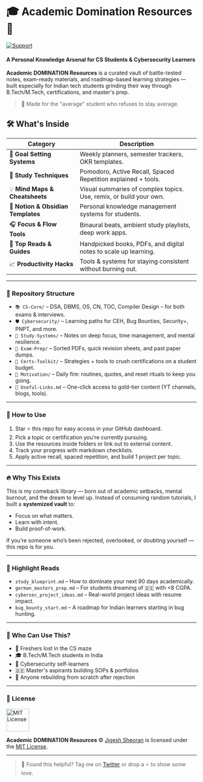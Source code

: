 <h1>🎓 Academic Domination Resources 🧠 </h1>

[![Support](https://img.shields.io/badge/Support-Buy%20Me%20a%20Chai-orange.svg)](https://www.buymeacoffee.com/jigshex)

#### A Personal Knowledge Arsenal for CS Students & Cybersecurity Learners

**Academic DOMINATION Resources** is a curated vault of battle-tested notes, exam-ready materials, and roadmap-based learning strategies — built especially for Indian tech students grinding their way through B.Tech/M.Tech, certifications, and master's prep.

> 📘 Made for the "average" student who refuses to stay average.


## 🛠 What's Inside

| Category | Description |
|---------|-------------|
| 🎯 **Goal Setting Systems** | Weekly planners, semester trackers, OKR templates. |
| 🧩 **Study Techniques** | Pomodoro, Active Recall, Spaced Repetition explained + tools. |
| 💡 **Mind Maps & Cheatsheets** | Visual summaries of complex topics. Use, remix, or build your own. |
| 📑 **Notion & Obsidian Templates** | Personal knowledge management systems for students. |
| 🎧 **Focus & Flow Tools** | Binaural beats, ambient study playlists, deep work apps. |
| 📘 **Top Reads & Guides** | Handpicked books, PDFs, and digital notes to scale up learning. |
| 📈 **Productivity Hacks** | Tools & systems for staying consistent without burning out. |

---

### 📁 Repository Structure

- `📚 CS-Core/` – DSA, DBMS, OS, CN, TOC, Compiler Design – for both exams & interviews.
- `🛡️ Cybersecurity/` – Learning paths for CEH, Bug Bounties, Security+, PNPT, and more.
- `🧠 Study-Systems/` – Notes on deep focus, time management, and mental resilience.
- `📜 Exam-Prep/` – Sorted PDFs, quick revision sheets, and past paper dumps.
- `🎯 Certs-Toolkit/` – Strategies + tools to crush certifications on a student budget.
- `🚀 Motivation/` – Daily fire: routines, quotes, and reset rituals to keep you going.
- `🔗 Useful-Links.md` – One-click access to gold-tier content (YT channels, blogs, tools).

---

### 🧪 How to Use

<ol>
  <li>Star ⭐ this repo for easy access in your GitHub dashboard.</li>
  <li>Pick a topic or certification you're currently pursuing.</li>
  <li>Use the resources inside folders or link out to external content.</li>
  <li>Track your progress with markdown checklists.</li>
  <li>Apply active recall, spaced repetition, and build 1 project per topic.</li>
</ol>

---

### 🔥 Why This Exists

This is my comeback library — born out of academic setbacks, mental burnout, and the dream to level up. Instead of consuming random tutorials, I built a **systemized vault** to:

- Focus on what matters.
- Learn with intent.
- Build proof-of-work.

If you’re someone who’s been rejected, overlooked, or doubting yourself — this repo is for you.

---

### 🧠 Highlight Reads

- `study_blueprint.md` – How to dominate your next 90 days academically.
- `german_masters_prep.md` – For students dreaming of 🇩🇪 with <8 CGPA.
- `cybersec_project_ideas.md` – Real-world project ideas with resume impact.
- `bug_bounty_start.md` – A roadmap for Indian learners starting in bug hunting.

---

### 🙌 Who Can Use This?

- 🔰 Freshers lost in the CS maze  
- 🎓 B.Tech/M.Tech students in India  
- 🔐 Cybersecurity self-learners  
- 🇩🇪 Master's aspirants building SOPs & portfolios  
- 🧠 Anyone rebuilding from scratch after rejection

---

### 📜 License

<p align="left">
  <a rel="license" href="https://opensource.org/licenses/MIT">
    <img alt="MIT License" src="https://cloud.githubusercontent.com/assets/5456665/18950087/fbe0681a-865f-11e6-9552-e59d038d5913.png" width="60em"/>
  </a>
</p>

**Academic DOMINATION Resources** © [Jigesh Sheoran](https://github.com/sheoraninfosec) is licensed under the [MIT License](https://opensource.org/licenses/MIT).

---

> 💬 Found this helpful? Tag me on [Twitter](https://twitter.com/sheoraninfosec) or drop a ⭐ to show some love.
